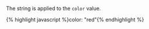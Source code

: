 <p class="b20" markdown="1">
The string is applied to the <code>color</code> value.
</p>
{% highlight javascript %}color: "red"{% endhighlight %}